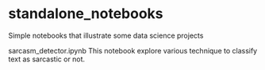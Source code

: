 # standalone_notebooks
Simple notebooks that illustrate some data science projects

sarcasm_detector.ipynb
This notebook explore various technique to classify text as sarcastic or not.
